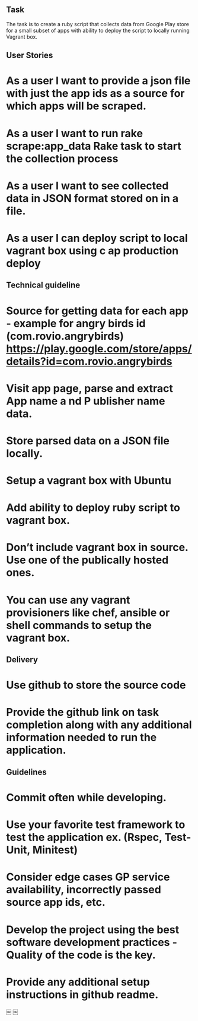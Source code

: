 ## Task
The task is to create a ruby script that collects data from Google Play store for a small subset of apps with ability to deploy the script to locally running Vagrant box.

## User Stories
# As a user I want to provide a json file with just the app ids as a source for which apps will be scraped.
# As a user I want to run ​rake scrape:app_data​ Rake task to start the collection process
# As a user I want to see collected data in JSON format stored on in a file.
# As a user I can deploy script to local vagrant box using c​ ap production deploy

## Technical guideline
# Source for getting data for each app - example for angry birds id (com.rovio.angrybirds) https://play.google.com/store/apps/details?id=com.rovio.angrybirds
# Visit app page, parse and extract ​App name a​ nd P​ ublisher name​ data.
# Store parsed data on a JSON file locally.
# Setup a vagrant box with Ubuntu
# Add ability to deploy ruby script to vagrant box.
# Don’t include vagrant box in source. Use one of the publically hosted ones.
# You can use any vagrant provisioners like chef, ansible or shell commands to setup the vagrant box.

## Delivery
# Use github to store the source code
# Provide the github link on task completion along with any additional information needed to run the application.

## Guidelines
# Commit often while developing.
# Use your favorite test framework to test the application ex. (Rspec, Test-Unit, Minitest)
# Consider edge cases GP service availability, incorrectly passed source app ids, etc.
# Develop the project using the best software development practices - Quality of the code is the key.
# Provide any additional setup instructions in github readme.
￼
￼
